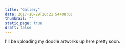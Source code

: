 ```yaml
---
title: "Gallery"
date: 2017-10-29T20:21:54+08:00
thumbnail: ""
static_page: true
draft: false
---
```

I'll be uploading my doodle artworks up here pretty soon.